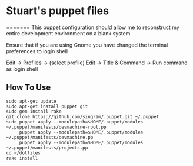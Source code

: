 # Stuart's puppet files
=======
This puppet configuration should allow me to reconstruct my entire development environment on a blank system

Ensure that if you are using Gnome you have changed the terminal preferences to login shell

Edit -> Profiles -> (select profile) Edit -> Title & Command -> Run command as login shell

## How To Use
```
sudo apt-get update
sudo apt-get install puppet git
sudo gem install rake
git clone https://github.com/singram/.puppet.git ~/.puppet
sudo puppet apply --modulepath=$HOME/.puppet/modules ~/.puppet/manifests/devmachine-root.pp
     puppet apply --modulepath=$HOME/.puppet/modules ~/.puppet/manifests/devmachine.pp
     puppet apply --modulepath=$HOME/.puppet/modules ~/.puppet/manifests/projects.pp
cd ~/dotfiles
rake install
```
